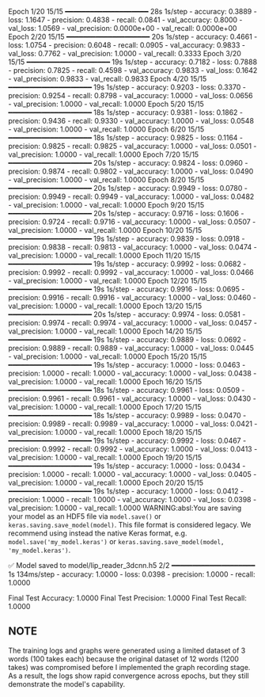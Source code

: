 Epoch 1/20
15/15 ━━━━━━━━━━━━━━━━━━━━ 28s 1s/step - accuracy: 0.3889 - loss: 1.1647 - precision: 0.4838 - recall: 0.0841 - val_accuracy: 0.8000 - val_loss: 1.0569 - val_precision: 0.0000e+00 - val_recall: 0.0000e+00
Epoch 2/20
15/15 ━━━━━━━━━━━━━━━━━━━━ 20s 1s/step - accuracy: 0.4661 - loss: 1.0754 - precision: 0.6048 - recall: 0.0905 - val_accuracy: 0.9833 - val_loss: 0.7762 - val_precision: 1.0000 - val_recall: 0.3333
Epoch 3/20
15/15 ━━━━━━━━━━━━━━━━━━━━ 19s 1s/step - accuracy: 0.7182 - loss: 0.7888 - precision: 0.7825 - recall: 0.4598 - val_accuracy: 0.9833 - val_loss: 0.1642 - val_precision: 0.9833 - val_recall: 0.9833
Epoch 4/20
15/15 ━━━━━━━━━━━━━━━━━━━━ 19s 1s/step - accuracy: 0.9203 - loss: 0.3370 - precision: 0.9254 - recall: 0.8798 - val_accuracy: 1.0000 - val_loss: 0.0656 - val_precision: 1.0000 - val_recall: 1.0000
Epoch 5/20
15/15 ━━━━━━━━━━━━━━━━━━━━ 18s 1s/step - accuracy: 0.9381 - loss: 0.1862 - precision: 0.9436 - recall: 0.9330 - val_accuracy: 1.0000 - val_loss: 0.0548 - val_precision: 1.0000 - val_recall: 1.0000
Epoch 6/20
15/15 ━━━━━━━━━━━━━━━━━━━━ 18s 1s/step - accuracy: 0.9825 - loss: 0.1164 - precision: 0.9825 - recall: 0.9825 - val_accuracy: 1.0000 - val_loss: 0.0501 - val_precision: 1.0000 - val_recall: 1.0000
Epoch 7/20
15/15 ━━━━━━━━━━━━━━━━━━━━ 20s 1s/step - accuracy: 0.9824 - loss: 0.0960 - precision: 0.9874 - recall: 0.9802 - val_accuracy: 1.0000 - val_loss: 0.0490 - val_precision: 1.0000 - val_recall: 1.0000
Epoch 8/20
15/15 ━━━━━━━━━━━━━━━━━━━━ 20s 1s/step - accuracy: 0.9949 - loss: 0.0780 - precision: 0.9949 - recall: 0.9949 - val_accuracy: 1.0000 - val_loss: 0.0482 - val_precision: 1.0000 - val_recall: 1.0000
Epoch 9/20
15/15 ━━━━━━━━━━━━━━━━━━━━ 20s 1s/step - accuracy: 0.9716 - loss: 0.1606 - precision: 0.9724 - recall: 0.9716 - val_accuracy: 1.0000 - val_loss: 0.0507 - val_precision: 1.0000 - val_recall: 1.0000
Epoch 10/20
15/15 ━━━━━━━━━━━━━━━━━━━━ 19s 1s/step - accuracy: 0.9839 - loss: 0.0918 - precision: 0.9838 - recall: 0.9813 - val_accuracy: 1.0000 - val_loss: 0.0474 - val_precision: 1.0000 - val_recall: 1.0000
Epoch 11/20
15/15 ━━━━━━━━━━━━━━━━━━━━ 19s 1s/step - accuracy: 0.9992 - loss: 0.0682 - precision: 0.9992 - recall: 0.9992 - val_accuracy: 1.0000 - val_loss: 0.0466 - val_precision: 1.0000 - val_recall: 1.0000
Epoch 12/20
15/15 ━━━━━━━━━━━━━━━━━━━━ 19s 1s/step - accuracy: 0.9916 - loss: 0.0695 - precision: 0.9916 - recall: 0.9916 - val_accuracy: 1.0000 - val_loss: 0.0460 - val_precision: 1.0000 - val_recall: 1.0000
Epoch 13/20
15/15 ━━━━━━━━━━━━━━━━━━━━ 20s 1s/step - accuracy: 0.9974 - loss: 0.0581 - precision: 0.9974 - recall: 0.9974 - val_accuracy: 1.0000 - val_loss: 0.0457 - val_precision: 1.0000 - val_recall: 1.0000
Epoch 14/20
15/15 ━━━━━━━━━━━━━━━━━━━━ 19s 1s/step - accuracy: 0.9889 - loss: 0.0692 - precision: 0.9889 - recall: 0.9889 - val_accuracy: 1.0000 - val_loss: 0.0445 - val_precision: 1.0000 - val_recall: 1.0000
Epoch 15/20
15/15 ━━━━━━━━━━━━━━━━━━━━ 19s 1s/step - accuracy: 1.0000 - loss: 0.0463 - precision: 1.0000 - recall: 1.0000 - val_accuracy: 1.0000 - val_loss: 0.0438 - val_precision: 1.0000 - val_recall: 1.0000
Epoch 16/20
15/15 ━━━━━━━━━━━━━━━━━━━━ 18s 1s/step - accuracy: 0.9961 - loss: 0.0509 - precision: 0.9961 - recall: 0.9961 - val_accuracy: 1.0000 - val_loss: 0.0430 - val_precision: 1.0000 - val_recall: 1.0000
Epoch 17/20
15/15 ━━━━━━━━━━━━━━━━━━━━ 18s 1s/step - accuracy: 0.9989 - loss: 0.0470 - precision: 0.9989 - recall: 0.9989 - val_accuracy: 1.0000 - val_loss: 0.0421 - val_precision: 1.0000 - val_recall: 1.0000
Epoch 18/20
15/15 ━━━━━━━━━━━━━━━━━━━━ 19s 1s/step - accuracy: 0.9992 - loss: 0.0467 - precision: 0.9992 - recall: 0.9992 - val_accuracy: 1.0000 - val_loss: 0.0413 - val_precision: 1.0000 - val_recall: 1.0000
Epoch 19/20
15/15 ━━━━━━━━━━━━━━━━━━━━ 19s 1s/step - accuracy: 1.0000 - loss: 0.0434 - precision: 1.0000 - recall: 1.0000 - val_accuracy: 1.0000 - val_loss: 0.0405 - val_precision: 1.0000 - val_recall: 1.0000
Epoch 20/20
15/15 ━━━━━━━━━━━━━━━━━━━━ 19s 1s/step - accuracy: 1.0000 - loss: 0.0412 - precision: 1.0000 - recall: 1.0000 - val_accuracy: 1.0000 - val_loss: 0.0398 - val_precision: 1.0000 - val_recall: 1.0000
WARNING:absl:You are saving your model as an HDF5 file via `model.save()` or `keras.saving.save_model(model)`. This file format is considered legacy. We recommend using instead the native Keras format, e.g. `model.save('my_model.keras')` or `keras.saving.save_model(model, 'my_model.keras')`.

✅ Model saved to model/lip_reader_3dcnn.h5
2/2 ━━━━━━━━━━━━━━━━━━━━ 1s 134ms/step - accuracy: 1.0000 - loss: 0.0398 - precision: 1.0000 - recall: 1.0000

Final Test Accuracy: 1.0000
Final Test Precision: 1.0000
Final Test Recall: 1.0000

## NOTE
The training logs and graphs were generated using a limited dataset of 3 words (100 takes each) because the original dataset of 12 words (1200 takes) was compromised before I implemented the graph recording stage. As a result, the logs show rapid convergence across epochs, but they still demonstrate the model's capability.